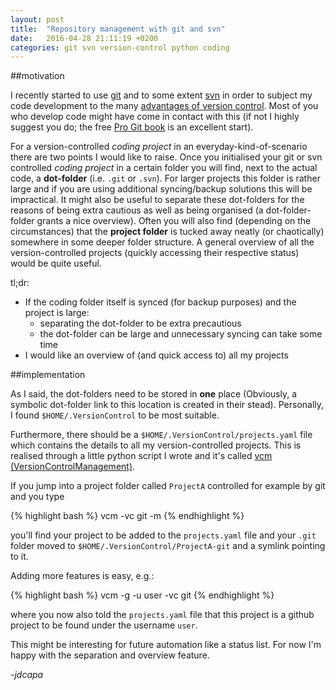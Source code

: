 ```yaml
---
layout: post
title:  "Repository management with git and svn"
date:   2016-04-28 21:11:19 +0200
categories: git svn version-control python coding
---
```


##motivation


I recently started to use
[git](https://en.wikipedia.org/wiki/Git_%28software%29)
 and to some extent
 [svn](https://en.wikipedia.org/wiki/Apache_Subversion)
 in order to subject my
 code development to the many
 [advantages of version control](https://stackoverflow.com/questions/1408450/why-should-i-use-version-control).
Most of you who develop code might have come in contact with this (if not
 I highly suggest you do; the free
 [Pro Git book](https://git-scm.com/book/en/v2) is an excellent start).

For a version-controlled *coding project* in an everyday-kind-of-scenario there
 are two points I would like to raise.
Once you initialised your git or svn controlled *coding project* in a certain
 folder you will find, next to the actual code, a **dot-folder** (i.e. `.git`
 or `.svn`).
For larger projects this folder is rather large and if you are using additional
 syncing/backup solutions this will be impractical.
It might also be useful to separate these dot-folders for the reasons of being
 extra cautious as well as being organised (a dot-folder-folder grants a nice
 overview).
Often you will also find (depending on the circumstances) that the **project
 folder** is tucked away neatly (or chaotically) somewhere in some deeper
 folder structure.
A general overview of all the version-controlled projects (quickly accessing
 their respective status) would be quite useful.

tl;dr:

+ If the coding folder itself is synced (for backup purposes) and the project is large:
    - separating the dot-folder to be extra precautious
    - the dot-folder can be large and unnecessary syncing can take some time
+ I would like an overview of (and quick access to) all my projects


##implementation


As I said, the dot-folders need to be stored in **one** place (Obviously, a
 symbolic dot-folder link to this location is created in their stead).
Personally, I found `$HOME/.VersionControl` to be most suitable.

Furthermore, there should be a `$HOME/.VersionControl/projects.yaml` file
 which contains the details to all my version-controlled projects.
This is realised through a little python script I wrote and it's called
 [vcm (VersionControlManagement)](https://github.com/jdcapa/VersionControlManagement).

If you jump into a project folder called `ProjectA` controlled for example by
 git and you type

{% highlight bash %}
vcm -vc git -m
{% endhighlight %}

you'll find your project to be added to the `projects.yaml` file and your
 `.git` folder moved to `$HOME/.VersionControl/ProjectA-git` and a symlink
  pointing to it.

Adding more features is easy, e.g.:

{% highlight bash %}
vcm -g -u user -vc git
{% endhighlight %}

where you now also told the `projects.yaml` file that this project is a github
 project to be found under the username `user`.

This might be interesting for future automation like a status list.
For now I'm happy with the separation and overview feature.

*-jdcapa*

